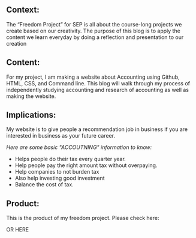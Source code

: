 ## **Context**:

The “Freedom Project” for SEP is all about the course-long projects we create based on our creativity. The purpose of this blog is to apply the content we learn everyday by doing a reflection and presentation to our creation 

## **Content:**

For my project, I am making a website about Accounting using Github, HTML, CSS, and Command line. This blog will walk through my process of independently studying accounting and research of accounting as well as making the website.

## **Implications:**

My website is to give people a recommendation job in business if you are interested in business as your future career. 

*Here are some basic "ACCOUTNING" information to know:*

- Helps people do their tax every quarter year. 
- Help people pay the right amount tax without overpaying. 
- Help companies to not burden tax
- Also help investing good investment 
- Balance the cost of tax. 

## **Product:**

This is the product of my freedom project. 
Please check here:



OR HERE


